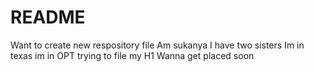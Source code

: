 # README
Want to create new respository file
Am sukanya
I have two sisters
Im in texas
im in OPT
trying to file my H1
Wanna get placed soon 
